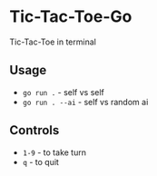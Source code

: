 # Tic-Tac-Toe-Go

Tic-Tac-Toe in terminal

## Usage
- `go run .` - self vs self
- `go run . --ai` - self vs random ai

## Controls
- `1-9` - to take turn
- `q` - to quit
